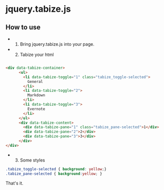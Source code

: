 jquery.tabize.js
================

How to use
-----------
* 1. Bring jquery.tabize.js into your page.
* 2. Tabize your html

```html

<div data-tabize-container>
      <ul>
        <li data-tabize-toggle="1" class="tabize_toggle-selected">
          General
        </li>
        <li data-tabize-toggle="2">
          Markdown
        </li>
        <li data-tabize-toggle="3">
          Evernote
        </li>
      </ul>
      <div data-tabize-content>
        <div data-tabize-pane="1" class="tabize_pane-selected">1</div>
        <div data-tabize-pane="2">2</div>
        <div data-tabize-pane="3">3</div>
      </div>
</div>

```

* 3. Some styles

```css
.tabize_toggle-selected { background: yellow;}
.tabize_pane-selected { background:yellow; }
```

That's it.
